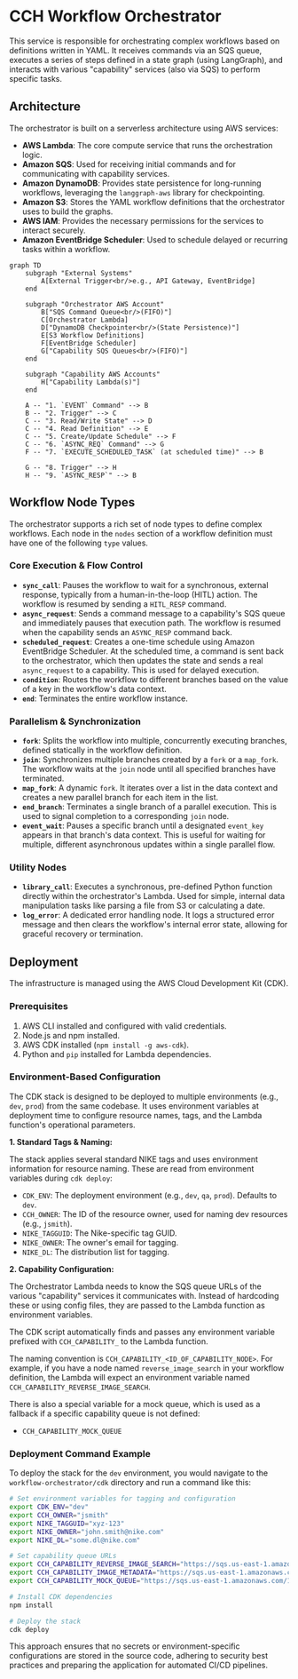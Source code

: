 # CCH Workflow Orchestrator

This service is responsible for orchestrating complex workflows based on definitions written in YAML. It receives commands via an SQS queue, executes a series of steps defined in a state graph (using LangGraph), and interacts with various "capability" services (also via SQS) to perform specific tasks.

## Architecture

The orchestrator is built on a serverless architecture using AWS services:

-   **AWS Lambda**: The core compute service that runs the orchestration logic.
-   **Amazon SQS**: Used for receiving initial commands and for communicating with capability services.
-   **Amazon DynamoDB**: Provides state persistence for long-running workflows, leveraging the `langgraph-aws` library for checkpointing.
-   **Amazon S3**: Stores the YAML workflow definitions that the orchestrator uses to build the graphs.
-   **AWS IAM**: Provides the necessary permissions for the services to interact securely.
-   **Amazon EventBridge Scheduler**: Used to schedule delayed or recurring tasks within a workflow.

```mermaid
graph TD
    subgraph "External Systems"
        A[External Trigger<br/>e.g., API Gateway, EventBridge]
    end

    subgraph "Orchestrator AWS Account"
        B["SQS Command Queue<br/>(FIFO)"]
        C[Orchestrator Lambda]
        D["DynamoDB Checkpointer<br/>(State Persistence)"]
        E[S3 Workflow Definitions]
        F[EventBridge Scheduler]
        G["Capability SQS Queues<br/>(FIFO)"]
    end

    subgraph "Capability AWS Accounts"
        H["Capability Lambda(s)"]
    end

    A -- "1. `EVENT` Command" --> B
    B -- "2. Trigger" --> C
    C -- "3. Read/Write State" --> D
    C -- "4. Read Definition" --> E
    C -- "5. Create/Update Schedule" --> F
    C -- "6. `ASYNC_REQ` Command" --> G
    F -- "7. `EXECUTE_SCHEDULED_TASK` (at scheduled time)" --> B
    
    G -- "8. Trigger" --> H
    H -- "9. `ASYNC_RESP`" --> B

```


## Workflow Node Types

The orchestrator supports a rich set of node types to define complex workflows. Each node in the `nodes` section of a workflow definition must have one of the following `type` values.

### Core Execution & Flow Control

-   **`sync_call`**: Pauses the workflow to wait for a synchronous, external response, typically from a human-in-the-loop (HITL) action. The workflow is resumed by sending a `HITL_RESP` command.
-   **`async_request`**: Sends a command message to a capability's SQS queue and immediately pauses that execution path. The workflow is resumed when the capability sends an `ASYNC_RESP` command back.
-   **`scheduled_request`**: Creates a one-time schedule using Amazon EventBridge Scheduler. At the scheduled time, a command is sent back to the orchestrator, which then updates the state and sends a real `async_request` to a capability. This is used for delayed execution.
-   **`condition`**: Routes the workflow to different branches based on the value of a key in the workflow's data context.
-   **`end`**: Terminates the entire workflow instance.

### Parallelism & Synchronization

-   **`fork`**: Splits the workflow into multiple, concurrently executing branches, defined statically in the workflow definition.
-   **`join`**: Synchronizes multiple branches created by a `fork` or a `map_fork`. The workflow waits at the `join` node until all specified branches have terminated.
-   **`map_fork`**: A dynamic `fork`. It iterates over a list in the data context and creates a new parallel branch for each item in the list.
-   **`end_branch`**: Terminates a single branch of a parallel execution. This is used to signal completion to a corresponding `join` node.
-   **`event_wait`**: Pauses a specific branch until a designated `event_key` appears in that branch's data context. This is useful for waiting for multiple, different asynchronous updates within a single parallel flow.

### Utility Nodes

-   **`library_call`**: Executes a synchronous, pre-defined Python function directly within the orchestrator's Lambda. Used for simple, internal data manipulation tasks like parsing a file from S3 or calculating a date.
-   **`log_error`**: A dedicated error handling node. It logs a structured error message and then clears the workflow's internal error state, allowing for graceful recovery or termination.

## Deployment

The infrastructure is managed using the AWS Cloud Development Kit (CDK).

### Prerequisites

1.  AWS CLI installed and configured with valid credentials.
2.  Node.js and npm installed.
3.  AWS CDK installed (`npm install -g aws-cdk`).
4.  Python and `pip` installed for Lambda dependencies.

### Environment-Based Configuration

The CDK stack is designed to be deployed to multiple environments (e.g., `dev`, `prod`) from the same codebase. It uses environment variables at deployment time to configure resource names, tags, and the Lambda function's operational parameters.

**1. Standard Tags & Naming:**

The stack applies several standard NIKE tags and uses environment information for resource naming. These are read from environment variables during `cdk deploy`:

-   `CDK_ENV`: The deployment environment (e.g., `dev`, `qa`, `prod`). Defaults to `dev`.
-   `CCH_OWNER`: The ID of the resource owner, used for naming dev resources (e.g., `jsmith`).
-   `NIKE_TAGGUID`: The Nike-specific tag GUID.
-   `NIKE_OWNER`: The owner's email for tagging.
-   `NIKE_DL`: The distribution list for tagging.

**2. Capability Configuration:**

The Orchestrator Lambda needs to know the SQS queue URLs of the various "capability" services it communicates with. Instead of hardcoding these or using config files, they are passed to the Lambda function as environment variables.

The CDK script automatically finds and passes any environment variable prefixed with `CCH_CAPABILITY_` to the Lambda function.

The naming convention is `CCH_CAPABILITY_<ID_OF_CAPABILITY_NODE>`. For example, if you have a node named `reverse_image_search` in your workflow definition, the Lambda will expect an environment variable named `CCH_CAPABILITY_REVERSE_IMAGE_SEARCH`.

There is also a special variable for a mock queue, which is used as a fallback if a specific capability queue is not defined:
-   `CCH_CAPABILITY_MOCK_QUEUE`

### Deployment Command Example

To deploy the stack for the `dev` environment, you would navigate to the `workflow-orchestrator/cdk` directory and run a command like this:

```bash
# Set environment variables for tagging and configuration
export CDK_ENV="dev"
export CCH_OWNER="jsmith"
export NIKE_TAGGUID="xyz-123"
export NIKE_OWNER="john.smith@nike.com"
export NIKE_DL="some.dl@nike.com"

# Set capability queue URLs
export CCH_CAPABILITY_REVERSE_IMAGE_SEARCH="https://sqs.us-east-1.amazonaws.com/123456789012/cch-capability-ris-dev-jsmith"
export CCH_CAPABILITY_IMAGE_METADATA="https://sqs.us-east-1.amazonaws.com/123456789012/cch-capability-im-dev-jsmith"
export CCH_CAPABILITY_MOCK_QUEUE="https://sqs.us-east-1.amazonaws.com/123456789012/cch-capability-mock-queue-dev-jsmith"

# Install CDK dependencies
npm install

# Deploy the stack
cdk deploy
```

This approach ensures that no secrets or environment-specific configurations are stored in the source code, adhering to security best practices and preparing the application for automated CI/CD pipelines.
